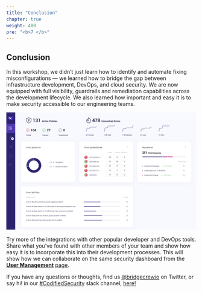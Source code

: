 ```yaml
---
title: "Conclusion"
chapter: true
weight: 400
pre: "<b>7 </b>"
---
```


## Conclusion

In this workshop, we didn’t just learn how to identify and automate fixing misconfigurations — we learned how to bridge the gap between infrastructure development, DevOps, and cloud security. We are now equipped with full visibility, guardrails and remediation capabilities across the development lifecycle. We also learned how important and easy it is to make security accessible to our engineering teams.

![Bridgecrew dashboard](images/runpipeline-dashboard-dash-1.png "Bridgecrew dashboard")

Try more of the integrations with other popular developer and DevOps tools. Share what you’ve found with other members of your team and show how easy it is to incorporate this into their development processes. This will show how we can collaborate on the same security dashboard from the **[User Management](https://www.bridgecrew.cloud/settings/userManagement?utm_source=awsworkshop)** [page](https://www.bridgecrew.cloud/settings/userManagement).

If you have any questions or thoughts, find us [@bridgecrewio](https://twitter.com/bridgecrewio) on Twitter, or say hi! in our [#CodifiedSecurity](https://slack.bridgecrew.io) slack channel, [here!](https://slack.bridgecrew.io)



